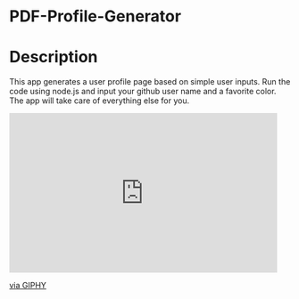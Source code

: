 # PDF-Profile-Generator

# Description
This app generates a user profile page based on simple user inputs. Run the code using node.js and input your github user name and a favorite color. The app will take care of everything else for you.

<html><iframe src="https://giphy.com/embed/U3rxT2JnfTlUgN8HoX" width="480" height="287" frameBorder="0" class="giphy-embed" allowFullScreen></iframe><p><a href="https://giphy.com/gifs/U3rxT2JnfTlUgN8HoX">via GIPHY</a></p></html>
